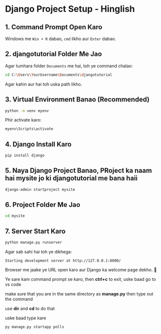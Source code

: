 # Django Project Setup - Hinglish

## 1. **Command Prompt Open Karo**
Windows me `Win + R` dabao, `cmd` likho aur `Enter` dabao.

## 2. **djangotutorial Folder Me Jao**
Agar tumhara folder `Documents` me hai, toh ye command chalao:
```sh
cd C:\Users\YourUsername\Documents\djangotutorial
```
Agar kahin aur hai toh uska path likho.

## 3. **Virtual Environment Banao (Recommended)**
```sh
python -m venv myenv
```
Phir activate karo:
```sh
myenv\Scripts\activate
```

## 4. **Django Install Karo**
```sh
pip install django
```

## 5. **Naya Django Project Banao**, PRoject ka naam hai mysite jo ki djangotutorial me bana haii
```sh
django-admin startproject mysite
```

## 6. **Project Folder Me Jao**
```sh
cd mysite
```

## 7. **Server Start Karo**
```sh
python manage.py runserver
```
Agar sab sahi hai toh ye dikhega:
```
Starting development server at http://127.0.0.1:8000/
```
Browser me jaake ye URL open karo aur Django ka welcome page dekho. 🎉

Ye sare kam command prompt se karo, then **ctrl+c** to exit, uske baad go to vs code

make sure that you are in the same directory as **manage.py** then type out the command

use **dir** and **cd** to do that

uske baad type kare 

```sh
py manage.py startapp polls
```
